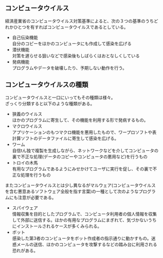 ## コンピュータウイルス

経済産業省のコンピュータウイルス対策基準によると、次の３つの基準のうちどれかひとつを有すればコンピュータウイルスであるとしている。  

- 自己伝染機能  
自分のコピーをほかのコンピュータにも作成して感染を広げる
- 潜伏機能  
対策を遅らせる狙いなどで感染後もしばらくはおとなしくしている
- 発病機能  
プログラムやデータを破壊したり、予期しない動作を行う。  

## コンピュータウイルスの種類

コンピュータウイルスと一口にいってもその種類は様々。  
ざっくり分類すると以下のような種類がある。  

- 狭義のウイルス  
ほかのプログラムに寄生して、その機能を利用する形で発病するもの。
- マクロウイルス  
アプリケーションのもつマクロ機能を悪用したもので、ワープロソフトや表計算ソフトのデータファイルに寄生して感染を広げる。  
- ワーム  
自信tん独で複製を生成しながら、ネットワークなどを介してコンピュータの裏で不正な処理(データのコピーやコンピュータの悪用など)を行うもの
- トロイの木馬  
有用なプログラムであるようにみせかけてユーザに実行を促し、その裏で不正な処理を行うもの  

またコンピュータウイルスとは少し異なるがマルウェア(コンピュータウイルスを含む悪意あるソフトウェア全般を指す言葉)の一種として次のようなプログラムにも注意が必要である。  

- スパイウェア  
情報収集を目的としたプログラムで、コンピュータ利用者の個人情報を収集して外部に送信する。ほかの有用なプログラムにまぎれて、気づかないうちにインストールされるケースが多くみられる。
- ボット  
感染した第3者のコンピュータをボット作成者の指示通りに動かすもの。迷惑メールの送信、ほかのコンピュータを攻撃するなどの踏み台に利用される恐れがある。  

